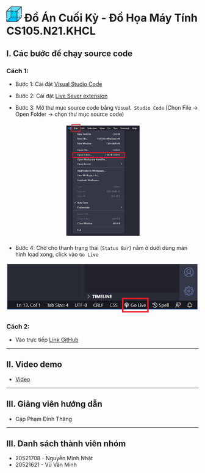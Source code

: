 <h1> <img src="img/box3.png" width="40"> Đồ Án Cuối Kỳ - Đồ Họa Máy Tính CS105.N21.KHCL</h1>


## I. Các bước để chạy source code

### Cách 1:
- Bước 1: Cài đặt [Visual Studio Code](https://code.visualstudio.com/download")

- Bước 2: Cài đặt [Live Sever extension](https://ritwickdey.github.io/vscode-live-server/)

- Bước 3: Mở thư mục source code bằng `Visual Studio Code`
   (Chọn File -> Open Folder -> chọn thư mục source code)

<p align="center">
<img src="img/menu.png" alt="Go live in VS Code" style="width:40%">
</p>

- Bước 4: Chờ cho thanh trạng thái (`Status Bar`) nằm ở dưới dùng màn hình load xong, click vào `Go Live` 

<p align="center">
<img src="img/golive.png" alt="Go live in VS Code">
</p>


### Cách 2:
- Vào trực tiếp [Link GitHub](https://shenggkai.github.io/Final-Project-CS105/)

---
## II. Video demo
- [Video](https://drive.google.com/drive/folders/1Ocw1j3gNxCf8SHJUG0h_K-0rueHstoIr?usp=sharing)
---
## III. Giảng viên hướng dẫn
- Cáp Phạm Đình Thăng
---
## III. Danh sách thành viên nhóm
- 20521708 - Nguyễn Minh Nhật
- 20521621 - Vũ Văn Minh
